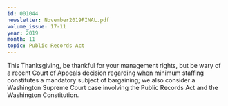```yaml
---
id: 001044
newsletter: November2019FINAL.pdf
volume_issue: 17-11
year: 2019
month: 11
topic: Public Records Act
---
```


This Thanksgiving, be thankful for your management rights, but be wary of a recent Court of Appeals decision regarding when minimum staffing constitutes a mandatory subject of bargaining; we also consider a Washington Supreme Court case involving the Public Records Act and the Washington Constitution.